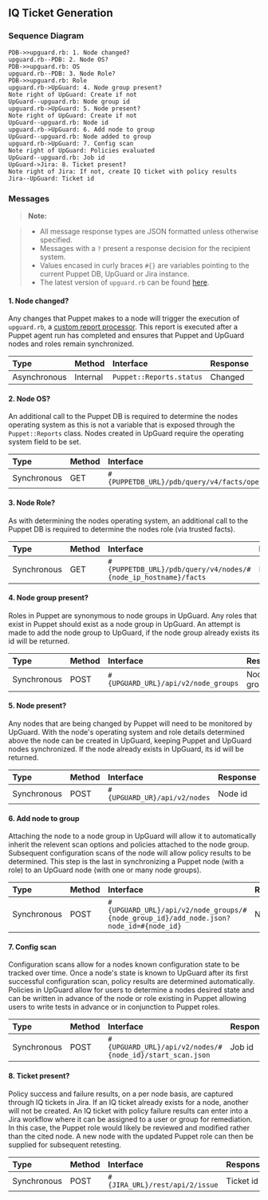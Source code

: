 ## IQ Ticket Generation

### Sequence Diagram

```sequence
PDB->>upguard.rb: 1. Node changed?
upguard.rb--PDB: 2. Node OS?
PDB->>upguard.rb: OS
upguard.rb--PDB: 3. Node Role?
PDB->>upguard.rb: Role
upguard.rb->UpGuard: 4. Node group present?
Note right of UpGuard: Create if not
UpGuard--upguard.rb: Node group id
upguard.rb->UpGuard: 5. Node present?
Note right of UpGuard: Create if not
UpGuard--upguard.rb: Node id
upguard.rb->UpGuard: 6. Add node to group
UpGuard--upguard.rb: Node added to group
upguard.rb->UpGuard: 7. Config scan
Note right of UpGuard: Policies evaluated
UpGuard--upguard.rb: Job id
UpGuard->Jira: 8. Ticket present?
Note right of Jira: If not, create IQ ticket with policy results
Jira--UpGuard: Ticket id
```

### Messages

> **Note:**

> - All message response types are JSON formatted unless otherwise specified.
> - Messages with a `?` present a response decision for the recipient system.   
> - Values encased in curly braces `#{}` are variables pointing to the current Puppet DB, UpGuard or Jira instance.
> - The latest version of `upguard.rb` can be found [here](https://github.com/ScriptRock/content/blob/master/puppet/upguard.rb).

#### 1. Node changed?

Any changes that Puppet makes to a node will trigger the execution of `upguard.rb`,  a [custom report processor](https://docs.puppet.com/puppet/latest/reference/reporting_write_processors.html).  This report is executed after a Puppet agent run has completed and ensures that Puppet and UpGuard nodes and roles remain synchronized.

| Type          | Method   | Interface                 | Response
| :------------ | :------- | :------------------------ | :-------
| Asynchronous  | Internal | `Puppet::Reports.status`  | Changed

#### 2. Node OS?

An additional call to the Puppet DB is required to determine the nodes operating system as this is not a variable that is exposed through the `Puppet::Reports` class. Nodes created in UpGuard require the operating system field to be set.

| Type          | Method   | Interface                                             | Response
| :------------ | :------- | :---------------------------------------------------- | :-------
| Synchronous   | GET      | `#{PUPPETDB_URL}/pdb/query/v4/facts/operatingsystem`  | OS type

#### 3. Node Role?

As with determining the nodes operating system, an additional call to the Puppet DB is required to determine the nodes role (via trusted facts).

| Type          | Method   | Interface                                                       | Response
| :------------ | :------- | :-------------------------------------------------------------- | :-------
| Synchronous   | GET      | `#{PUPPETDB_URL}/pdb/query/v4/nodes/#{node_ip_hostname}/facts`  | Node role 

#### 4. Node group present?

Roles in Puppet are synonymous to node groups in UpGuard. Any roles that exist in Puppet should exist as a node group in UpGuard. An attempt is made to add the node group to UpGuard, if the node group already exists its id will be returned.

| Type          | Method   | Interface                            | Response
| :------------ | :------- | :----------------------------------- | :-------
| Synchronous   | POST     | `#{UPGUARD_URL}/api/v2/node_groups`  | Node group id

#### 5. Node present?

Any nodes that are being changed by Puppet will need to be monitored by UpGuard. With the node's operating system and role details determined above the node can be created in UpGuard, keeping Puppet and UpGuard nodes synchronized. If the node already exists in UpGuard, its id will be returned.

| Type          | Method   | Interface                     | Response
| :------------ | :------- | :---------------------------- | :-------
| Synchronous   | POST     | `#{UPGUARD_UR}/api/v2/nodes`  | Node id

#### 6. Add node to group

Attaching the node to a node group in UpGuard will allow it to automatically inherit the relevent scan options and policies attached to the node group. Subsequent configuration scans of the node will allow policy results to be determined. This step is the last in synchronizing a Puppet node (with a role) to an UpGuard node (with one or many node groups).

| Type          | Method   | Interface                     | Response
| :------------ | :------- | :---------------------------- | :-------
| Synchronous   | POST     | `#{UPGUARD_URL}/api/v2/node_groups/#{node_group_id}/add_node.json?node_id=#{node_id}`  | Node id

#### 7. Config scan

Configuration scans allow for a nodes known configuration state to be tracked over time. Once a node's state is known to UpGuard after its first successful configuration scan, policy results are determined automatically. Policies in UpGuard allow for users to determine a nodes desired state and can be written in advance of the node or role existing in Puppet allowing users to write tests in advance or in conjunction to Puppet roles.

| Type          | Method   | Interface                                                 | Response
| :------------ | :------- | :-------------------------------------------------------- | :-------
| Synchronous   | POST     | `#{UPGUARD_URL}/api/v2/nodes/#{node_id}/start_scan.json`  | Job id

#### 8. Ticket present?

Policy success and failure results, on a per node basis, are captured through IQ tickets in Jira. If an IQ ticket already exists for a node, another will not be created. An IQ ticket with policy failure results can enter into a Jira workflow where it can be assigned to a user or group for remediation. In this case, the Puppet role would likely be reviewed and modified rather than the cited node. A new node with the updated Puppet role can then be supplied for subsequent retesting.

| Type          | Method   | Interface                                                      | Response
| :------------ | :------- | :------------------------------------------------------------- | :-------
| Synchronous   | POST     | `#{JIRA_URL}/rest/api/2/issue`                                 | Ticket id

